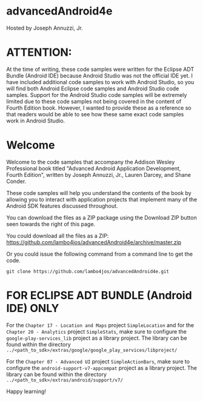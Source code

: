 advancedAndroid4e
========

Hosted by Joseph Annuzzi, Jr.

ATTENTION:
========

At the time of writing, these code samples were written for the Eclipse ADT Bundle (Android IDE) because Android Studio was not the official IDE yet.  I have included additional code samples to work with Android Studio, so you will find both Android Eclipse code samples and Android Studio code samples.  Support for the Android Studio code samples will be extremely limited due to these code samples not being covered in the content of Fourth Edition book.  However, I wanted to provide these as a reference so that readers would be able to see how these same exact code samples work in Android Studio.

Welcome
========

Welcome to the code samples that accompany the Addison Wesley Professional book titled "Advanced Android Application Development, Fourth Edition", written by Joseph Annuzzi, Jr., Lauren Darcey, and Shane Conder.

These code samples will help you understand the contents of the book by allowing you to interact with application projects that implement many of the Android SDK features discussed throughout.

You can download the files as a ZIP package using the Download ZIP button seen towards the right of this page.

You could download all the files as a ZIP: https://github.com/lambo4jos/advancedAndroid4e/archive/master.zip

Or you could issue the following command from a command line to get the code.

`git clone https://github.com/lambo4jos/advancedAndroid4e.git`


FOR ECLIPSE ADT BUNDLE (Android IDE) ONLY
========

For the `Chapter 17 - Location and Maps` project `SimpleLocation` and for the `Chapter 20 - Analytics` project `SimpleStats`, make sure to configure the `google-play-services_lib` project as a library project. The library can be found within the directory `../<path_to_sdk>/extras/google/google_play_services/libproject/`

For the `Chapter 07 - Advanced UI` project `SimpleActionBars`, make sure to configure the `android-support-v7-appcompat` project as a library project. The library can be found within the directory `../<path_to_sdk>/extras/android/support/v7/`



Happy learning!
